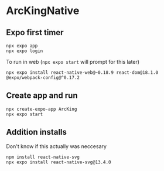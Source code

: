 # ArcKingNative

## Expo first timer
```
npx expo app
npx expo login
```

To run in web (`npx expo start` will prompt for this later)
```
npx expo install react-native-web@~0.18.9 react-dom@18.1.0 @expo/webpack-config@^0.17.2
```

## Create app and run
```
npx create-expo-app ArcKing
npx expo start
```

## Addition installs
Don't know if this actually was neccesary

```
npm install react-native-svg
npx expo install react-native-svg@13.4.0
```

